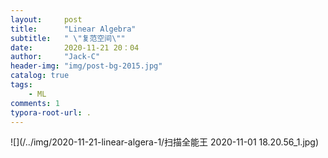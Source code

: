 ```yaml
---
layout:     post
title:      "Linear Algebra"
subtitle:   " \"复范空间\""
date:       2020-11-21 20：04
author:     "Jack-C"
header-img: "img/post-bg-2015.jpg"
catalog: true
tags:
    - ML
comments: 1
typora-root-url: .
---
```






![](/../img/2020-11-21-linear-algera-1/扫描全能王 2020-11-01 18.20.56_1.jpg)